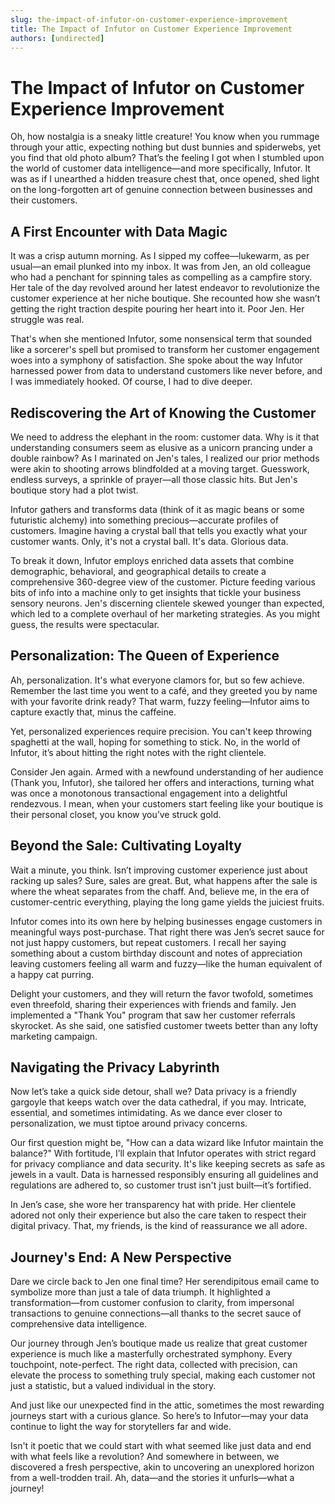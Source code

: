 ```yaml
---
slug: the-impact-of-infutor-on-customer-experience-improvement
title: The Impact of Infutor on Customer Experience Improvement
authors: [undirected]
---
```



# The Impact of Infutor on Customer Experience Improvement

Oh, how nostalgia is a sneaky little creature! You know when you rummage through your attic, expecting nothing but dust bunnies and spiderwebs, yet you find that old photo album? That’s the feeling I got when I stumbled upon the world of customer data intelligence—and more specifically, Infutor. It was as if I unearthed a hidden treasure chest that, once opened, shed light on the long-forgotten art of genuine connection between businesses and their customers.

## A First Encounter with Data Magic

It was a crisp autumn morning. As I sipped my coffee—lukewarm, as per usual—an email plunked into my inbox. It was from Jen, an old colleague who had a penchant for spinning tales as compelling as a campfire story. Her tale of the day revolved around her latest endeavor to revolutionize the customer experience at her niche boutique. She recounted how she wasn’t getting the right traction despite pouring her heart into it. Poor Jen. Her struggle was real.

That's when she mentioned Infutor, some nonsensical term that sounded like a sorcerer's spell but promised to transform her customer engagement woes into a symphony of satisfaction. She spoke about the way Infutor harnessed power from data to understand customers like never before, and I was immediately hooked. Of course, I had to dive deeper.

## Rediscovering the Art of Knowing the Customer

We need to address the elephant in the room: customer data. Why is it that understanding consumers seem as elusive as a unicorn prancing under a double rainbow? As I marinated on Jen's tales, I realized our prior methods were akin to shooting arrows blindfolded at a moving target. Guesswork, endless surveys, a sprinkle of prayer—all those classic hits. But Jen's boutique story had a plot twist.

Infutor gathers and transforms data (think of it as magic beans or some futuristic alchemy) into something precious—accurate profiles of customers. Imagine having a crystal ball that tells you exactly what your customer wants. Only, it's not a crystal ball. It's data. Glorious data.

To break it down, Infutor employs enriched data assets that combine demographic, behavioral, and geographical details to create a comprehensive 360-degree view of the customer. Picture feeding various bits of info into a machine only to get insights that tickle your business sensory neurons. Jen's discerning clientele skewed younger than expected, which led to a complete overhaul of her marketing strategies. As you might guess, the results were spectacular.

## Personalization: The Queen of Experience

Ah, personalization. It's what everyone clamors for, but so few achieve. Remember the last time you went to a café, and they greeted you by name with your favorite drink ready? That warm, fuzzy feeling—Infutor aims to capture exactly that, minus the caffeine.

Yet, personalized experiences require precision. You can't keep throwing spaghetti at the wall, hoping for something to stick. No, in the world of Infutor, it’s about hitting the right notes with the right clientele.

Consider Jen again. Armed with a newfound understanding of her audience (Thank you, Infutor), she tailored her offers and interactions, turning what was once a monotonous transactional engagement into a delightful rendezvous. I mean, when your customers start feeling like your boutique is their personal closet, you know you’ve struck gold.

## Beyond the Sale: Cultivating Loyalty

Wait a minute, you think. Isn’t improving customer experience just about racking up sales? Sure, sales are great. But, what happens after the sale is where the wheat separates from the chaff. And, believe me, in the era of customer-centric everything, playing the long game yields the juiciest fruits.

Infutor comes into its own here by helping businesses engage customers in meaningful ways post-purchase. That right there was Jen’s secret sauce for not just happy customers, but repeat customers. I recall her saying something about a custom birthday discount and notes of appreciation leaving customers feeling all warm and fuzzy—like the human equivalent of a happy cat purring.

Delight your customers, and they will return the favor twofold, sometimes even threefold, sharing their experiences with friends and family. Jen implemented a "Thank You" program that saw her customer referrals skyrocket. As she said, one satisfied customer tweets better than any lofty marketing campaign.

## Navigating the Privacy Labyrinth

Now let’s take a quick side detour, shall we? Data privacy is a friendly gargoyle that keeps watch over the data cathedral, if you may. Intricate, essential, and sometimes intimidating. As we dance ever closer to personalization, we must tiptoe around privacy concerns.

Our first question might be, "How can a data wizard like Infutor maintain the balance?" With fortitude, I’ll explain that Infutor operates with strict regard for privacy compliance and data security. It's like keeping secrets as safe as jewels in a vault. Data is harnessed responsibly ensuring all guidelines and regulations are adhered to, so customer trust isn't just built—it’s fortified.

In Jen’s case, she wore her transparency hat with pride. Her clientele adored not only their experience but also the care taken to respect their digital privacy. That, my friends, is the kind of reassurance we all adore.

## Journey's End: A New Perspective

Dare we circle back to Jen one final time? Her serendipitous email came to symbolize more than just a tale of data triumph. It highlighted a transformation—from customer confusion to clarity, from impersonal transactions to genuine connections—all thanks to the secret sauce of comprehensive data intelligence.

Our journey through Jen’s boutique made us realize that great customer experience is much like a masterfully orchestrated symphony. Every touchpoint, note-perfect. The right data, collected with precision, can elevate the process to something truly special, making each customer not just a statistic, but a valued individual in the story.

And just like our unexpected find in the attic, sometimes the most rewarding journeys start with a curious glance. So here’s to Infutor—may your data continue to light the way for storytellers far and wide.

Isn't it poetic that we could start with what seemed like just data and end with what feels like a revolution? And somewhere in between, we discovered a fresh perspective, akin to uncovering an unexplored horizon from a well-trodden trail. Ah, data—and the stories it unfurls—what a journey!